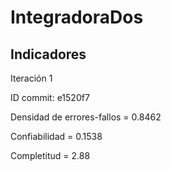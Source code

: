 # IntegradoraDos
## Indicadores

Iteración 1

ID commit: e1520f7

   Densidad de errores-fallos = 0.8462
   
   Confiabilidad = 0.1538
   
   Completitud = 2.88
